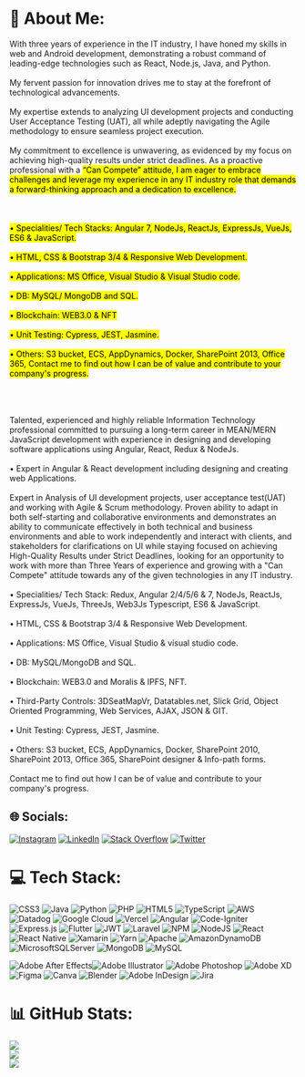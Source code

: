# 💫 About Me:
With three years of experience in the IT industry, I have honed my skills in web and Android development, demonstrating a robust command of leading-edge technologies such as React, Node.js, Java, and Python. <br><br> My fervent passion for innovation drives me to stay at the forefront of technological advancements.<br><br>
My expertise extends to analyzing UI development projects and conducting User Acceptance Testing (UAT), all while adeptly navigating the Agile methodology to ensure seamless project execution. 
<br><br>My commitment to excellence is unwavering, as evidenced by my focus on achieving high-quality results under strict deadlines.
As a proactive professional with a <mark>“Can Compete”<mark/> attitude, I am eager to embrace challenges and leverage my experience in any IT industry role that demands a forward-thinking approach and a dedication to excellence.
<br><br>
<br><br>
• Specialities/ Tech Stacks: Angular 7, NodeJs, ReactJs, ExpressJs, VueJs, ES6 & JavaScript.<br><br>
• HTML, CSS & Bootstrap 3/4 & Responsive Web Development.<br><br>
• Applications: MS Office, Visual Studio & Visual Studio code.<br><br>
• DB: MySQL/ MongoDB and SQL.<br><br>
• Blockchain: WEB3.0 & NFT<br><br>
• Unit Testing: Cypress, JEST, Jasmine.<br><br>
• Others: S3 bucket, ECS, AppDynamics, Docker, SharePoint 2013, Office 365,
Contact me to find out how I can be of value and contribute to your company's progress.
<br><br>
<br><br>

Talented, experienced and highly reliable Information Technology professional committed to pursuing a long-term career in MEAN/MERN JavaScript development with experience in designing and developing software applications using Angular, React, Redux & NodeJs.<br><br>• Expert in Angular & React development including designing and creating web Applications.<br><br>Expert in Analysis of UI development projects, user acceptance test(UAT) and working with Agile & Scrum methodology. Proven ability to adapt in both self-starting and collaborative environments and demonstrates an ability to communicate effectively in both technical and business environments and able to work independently and interact with clients, and stakeholders for clarifications on UI while staying focused on achieving High-Quality Results under Strict Deadlines, looking for an opportunity to work with more than Three Years of experience and growing with a "Can Compete" attitude towards any of the given technologies in any IT industry.<br><br>• Specialities/ Tech Stack: Redux, Angular 2/4/5/6 & 7, NodeJs, ReactJs, ExpressJs, VueJs, ThreeJs, Web3Js Typescript, ES6 & JavaScript.<br><br>• HTML, CSS & Bootstrap 3/4 & Responsive Web Development.<br><br>• Applications: MS Office, Visual Studio & visual studio code.<br><br>• DB: MySQL/MongoDB and SQL.<br><br>• Blockchain: WEB3.0 and Moralis & IPFS, NFT.<br><br>• Third-Party Controls: 3DSeatMapVr, Datatables.net, Slick Grid, Object Oriented Programming, Web Services, AJAX, JSON & GIT.<br><br>• Unit Testing: Cypress, JEST, Jasmine.<br><br>• Others: S3 bucket, ECS, AppDynamics, Docker, SharePoint 2010, SharePoint 2013, Office 365, SharePoint designer & Info-path forms.<br><br>Contact me to find out how I can be of value and contribute to your company's progress.


## 🌐 Socials:
[![Instagram](https://img.shields.io/badge/Instagram-%23E4405F.svg?logo=Instagram&logoColor=white)](https://instagram.com/piyalsmg) [![LinkedIn](https://img.shields.io/badge/LinkedIn-%230077B5.svg?logo=linkedin&logoColor=white)](https://linkedin.com/in/piyalsmg) [![Stack Overflow](https://img.shields.io/badge/-Stackoverflow-FE7A16?logo=stack-overflow&logoColor=white)](https://stackoverflow.com/users/15904797) [![Twitter](https://img.shields.io/badge/Twitter-%231DA1F2.svg?logo=Twitter&logoColor=white)](https://twitter.com/piyalsmg) 

# 💻 Tech Stack:
![CSS3](https://img.shields.io/badge/css3-%231572B6.svg?style=for-the-badge&logo=css3&logoColor=white) ![Java](https://img.shields.io/badge/java-%23ED8B00.svg?style=for-the-badge&logo=java&logoColor=white) ![Python](https://img.shields.io/badge/python-3670A0?style=for-the-badge&logo=python&logoColor=ffdd54) ![PHP](https://img.shields.io/badge/php-%23777BB4.svg?style=for-the-badge&logo=php&logoColor=white) ![HTML5](https://img.shields.io/badge/html5-%23E34F26.svg?style=for-the-badge&logo=html5&logoColor=white) ![TypeScript](https://img.shields.io/badge/typescript-%23007ACC.svg?style=for-the-badge&logo=typescript&logoColor=white) ![AWS](https://img.shields.io/badge/AWS-%23FF9900.svg?style=for-the-badge&logo=amazon-aws&logoColor=white) ![Datadog](https://img.shields.io/badge/datadog-%23632CA6.svg?style=for-the-badge&logo=datadog&logoColor=white) ![Google Cloud](https://img.shields.io/badge/Google%20Cloud-%234285F4.svg?style=for-the-badge&logo=google-cloud&logoColor=white) ![Vercel](https://img.shields.io/badge/vercel-%23000000.svg?style=for-the-badge&logo=vercel&logoColor=white) ![Angular](https://img.shields.io/badge/angular-%23DD0031.svg?style=for-the-badge&logo=angular&logoColor=white) ![Code-Igniter](https://img.shields.io/badge/CodeIgniter-%23EF4223.svg?style=for-the-badge&logo=codeIgniter&logoColor=white) ![Express.js](https://img.shields.io/badge/express.js-%23404d59.svg?style=for-the-badge&logo=express&logoColor=%2361DAFB) ![Flutter](https://img.shields.io/badge/Flutter-%2302569B.svg?style=for-the-badge&logo=Flutter&logoColor=white) ![JWT](https://img.shields.io/badge/JWT-black?style=for-the-badge&logo=JSON%20web%20tokens) ![Laravel](https://img.shields.io/badge/laravel-%23FF2D20.svg?style=for-the-badge&logo=laravel&logoColor=white) ![NPM](https://img.shields.io/badge/NPM-%23000000.svg?style=for-the-badge&logo=npm&logoColor=white) ![NodeJS](https://img.shields.io/badge/node.js-6DA55F?style=for-the-badge&logo=node.js&logoColor=white) ![React](https://img.shields.io/badge/react-%2320232a.svg?style=for-the-badge&logo=react&logoColor=%2361DAFB) ![React Native](https://img.shields.io/badge/react_native-%2320232a.svg?style=for-the-badge&logo=react&logoColor=%2361DAFB) ![Xamarin](https://img.shields.io/badge/Xamarin-3199DC?style=for-the-badge&logo=xamarin&logoColor=white) ![Yarn](https://img.shields.io/badge/yarn-%232C8EBB.svg?style=for-the-badge&logo=yarn&logoColor=white) ![Apache](https://img.shields.io/badge/apache-%23D42029.svg?style=for-the-badge&logo=apache&logoColor=white) ![AmazonDynamoDB](https://img.shields.io/badge/Amazon%20DynamoDB-4053D6?style=for-the-badge&logo=Amazon%20DynamoDB&logoColor=white) ![MicrosoftSQLServer](https://img.shields.io/badge/Microsoft%20SQL%20Sever-CC2927?style=for-the-badge&logo=microsoft%20sql%20server&logoColor=white) ![MongoDB](https://img.shields.io/badge/MongoDB-%234ea94b.svg?style=for-the-badge&logo=mongodb&logoColor=white) ![MySQL](https://img.shields.io/badge/mysql-%2300f.svg?style=for-the-badge&logo=mysql&logoColor=white) 

![Adobe After Effects](https://img.shields.io/badge/Adobe%20After%20Effects-9999FF.svg?style=for-the-badge&logo=Adobe%20After%20Effects&logoColor=white)![Adobe Illustrator](https://img.shields.io/badge/adobeillustrator-%23FF9A00.svg?style=for-the-badge&logo=adobeillustrator&logoColor=white) ![Adobe Photoshop](https://img.shields.io/badge/adobephotoshop-%2331A8FF.svg?style=for-the-badge&logo=adobephotoshop&logoColor=white) ![Adobe XD](https://img.shields.io/badge/Adobe%20XD-470137?style=for-the-badge&logo=Adobe%20XD&logoColor=#FF61F6) ![Figma](https://img.shields.io/badge/figma-%23F24E1E.svg?style=for-the-badge&logo=figma&logoColor=white) ![Canva](https://img.shields.io/badge/Canva-%2300C4CC.svg?style=for-the-badge&logo=Canva&logoColor=white) ![Blender](https://img.shields.io/badge/blender-%23F5792A.svg?style=for-the-badge&logo=blender&logoColor=white) ![Adobe InDesign](https://img.shields.io/badge/Adobe%20InDesign-49021F?style=for-the-badge&logo=adobeindesign&logoColor=white) ![Jira](https://img.shields.io/badge/jira-%230A0FFF.svg?style=for-the-badge&logo=jira&logoColor=white)
# 📊 GitHub Stats:
![](https://github-readme-stats.vercel.app/api?username=piyalsmg&theme=dark&hide_border=false&include_all_commits=false&count_private=false)<br/>
![](https://github-readme-streak-stats.herokuapp.com/?user=piyalsmg&theme=dark&hide_border=false)<br/>
![](https://github-readme-stats.vercel.app/api/top-langs/?username=piyalsmg&theme=dark&hide_border=false&include_all_commits=false&count_private=false&layout=compact)

